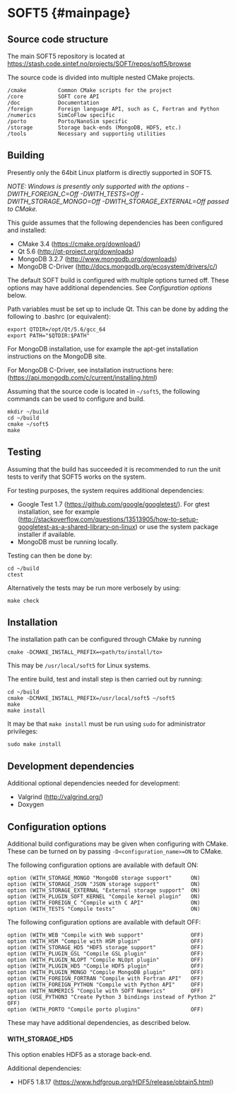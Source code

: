 SOFT5 {#mainpage}
=================

## Source code structure

The main SOFT5 repository is located at https://stash.code.sintef.no/projects/SOFT/repos/soft5/browse

The source code is divided into multiple nested CMake projects.

    /cmake          Common CMake scripts for the project
    /core           SOFT core API
    /doc            Documentation
    /foreign        Foreign language API, such as C, Fortran and Python
    /numerics       SimCoFlow specific
    /porto          Porto/NanoSim specific
    /storage        Storage back-ends (MongoDB, HDF5, etc.)
    /tools          Necessary and supporting utilities

## Building

Presently only the 64bit Linux platform is directly supported in SOFT5.

*NOTE: Windows is presently only supported with the options -DWITH_FOREIGN_C=Off -DWITH_TESTS=Off -DWITH_STORAGE_MONGO=Off -DWITH_STORAGE_EXTERNAL=Off passed to CMake.*

This guide assumes that the following dependencies has been configured and
installed:

* CMake 3.4 (https://cmake.org/download/)
* Qt 5.6  (http://qt-project.org/downloads)
* MongoDB 3.2.7 (http://www.mongodb.org/downloads)
* MongoDB C-Driver (http://docs.mongodb.org/ecosystem/drivers/c/)

The default SOFT build is configured with multiple options turned off. These options may have additional dependencies. See *Configuration options* below.

Path variables must be set up to include Qt. This can be done by adding the following to .bashrc (or equivalent):

    export QTDIR=/opt/Qt/5.6/gcc_64
    export PATH="$QTDIR:$PATH"

For MongoDB installation, use for example the apt-get installation instructions on the MongoDB site.

For MongoDB C-Driver, see installation instructions here: (https://api.mongodb.com/c/current/installing.html)

Assuming that the source code is located in `~/soft5`, the following commands can be used to configure and build. 

    mkdir ~/build
    cd ~/build
    cmake ~/soft5
    make

## Testing

Assuming that the build has succeeded it is recommended to run the unit tests to verify that SOFT5 works on the system.

For testing purposes, the system requires additional dependencies:

* Google Test 1.7 (https://github.com/google/googletest/). For gtest installation, see for example (http://stackoverflow.com/questions/13513905/how-to-setup-googletest-as-a-shared-library-on-linux) or use the system package installer if available.
* MongoDB must be running locally.

Testing can then be done by:

    cd ~/build
    ctest

Alternatively the tests may be run more verbosely by using:

    make check

## Installation

The installation path can be configured through CMake by running

    cmake -DCMAKE_INSTALL_PREFIX=<path/to/install/to>

This may be `/usr/local/soft5` for Linux systems.

The entire build, test and install step is then carried out by running:

    cd ~/build
    cmake -DCMAKE_INSTALL_PREFIX=/usr/local/soft5 ~/soft5
    make
    make install

It may be that `make install` must be run using `sudo` for administrator privileges:

    sudo make install

## Development dependencies

Additional optional dependencies needed for development:

* Valgrind (http://valgrind.org/)
* Doxygen

## Configuration options

Additional build configurations may be given when configuring with CMake. These can be turned on by passing `-D<configuration_name>=ON` to CMake.

The following configuration options are available with default ON:

    option (WITH_STORAGE_MONGO "MongoDB storage support"      ON)
    option (WITH_STORAGE_JSON "JSON storage support"          ON)
    option (WITH_STORAGE_EXTERNAL "External storage support"  ON)
    option (WITH_PLUGIN_SOFT_KERNEL "Compile kernel plugin"   ON)
    option (WITH_FOREIGN_C "Compile with C API"               ON)
    option (WITH_TESTS "Compile tests"                        ON)

The following configuration options are available with default OFF:

    option (WITH_WEB "Compile with Web support"               OFF)
    option (WITH_HSM "Compile with HSM plugin"                OFF)
    option (WITH_STORAGE_HD5 "HDF5 storage support"           OFF)
    option (WITH_PLUGIN_GSL "Compile GSL plugin"              OFF)
    option (WITH_PLUGIN_NLOPT "Compile NLOpt plugin"          OFF)
    option (WITH_PLUGIN_HD5 "Compile HDF5 plugin"             OFF)
    option (WITH_PLUGIN_MONGO "Compile MongoDB plugin"        OFF)
    option (WITH_FOREIGN_FORTRAN "Compile with Fortran API"   OFF)
    option (WITH_FOREIGN_PYTHON "Compile with Python API"     OFF)
    option (WITH_NUMERICS "Compile with SOFT Numerics"        OFF)
    option (USE_PYTHON3 "Create Python 3 bindings instead of Python 2" OFF)
    option (WITH_PORTO "Compile porto plugins"                OFF)

These may have additional dependencies, as described below.

#### WITH_STORAGE_HD5

This option enables HDF5 as a storage back-end.

Additional dependencies:

* HDF5 1.8.17 (https://www.hdfgroup.org/HDF5/release/obtain5.html)
